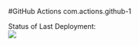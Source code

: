 #GitHub Actions com.actions.github-1

Status of Last Deployment:<br>
<img src = "https://github.com/gnidan12345/com.actions.github-1/workflows/Selenium Java CI/badge.svg?branch-master"><br>
